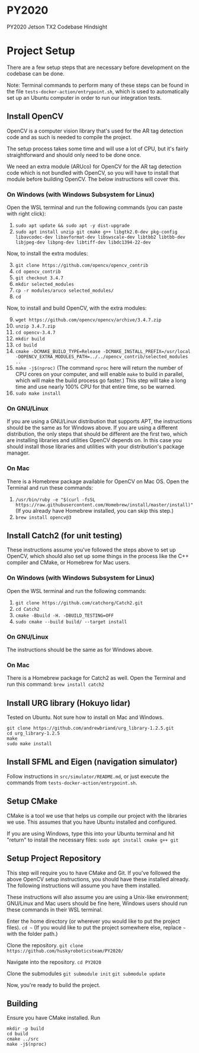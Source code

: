 # PY2020
PY2020 Jetson TX2 Codebase Hindsight

# Project Setup

There are a few setup steps that are necessary before development on the
codebase can be done.

Note: Terminal commands to perform many of these steps can be found in the file
`tests-docker-action/entrypoint.sh`, which is used to automatically set up an
Ubuntu computer in order to run our integration tests.

## Install OpenCV
OpenCV is a computer vision library that's used for the AR tag detection code
and as such is needed to compile the project.

The setup process takes some time and will use a lot of CPU, but it's fairly
straightforward and should only need to be done once.

We need an extra module (ARUco) for OpenCV for the AR tag detection code which
is not bundled with OpenCV, so you will have to install that module before
building OpenCV. The below instructions will cover this.

### On Windows (with Windows Subsystem for Linux)
Open the WSL terminal and run the following commands (you can paste with right
click):
1. `sudo apt update && sudo apt -y dist-upgrade`
2. `sudo apt install unzip git cmake g++ libgtk2.0-dev pkg-config libavcodec-dev
   libavformat-dev libswscale-dev libtbb2 libtbb-dev libjpeg-dev libpng-dev
   libtiff-dev libdc1394-22-dev`
   
Now, to install the extra modules:

3. `git clone https://github.com/opencv/opencv_contrib`
4. `cd opencv_contrib`
5. `git checkout 3.4.7`
6. `mkdir selected_modules`
7. `cp -r modules/aruco selected_modules/`
8. `cd`

Now, to install and build OpenCV, with the extra modules:

9. `wget https://github.com/opencv/opencv/archive/3.4.7.zip`
10. `unzip 3.4.7.zip`
11. `cd opencv-3.4.7`
12. `mkdir build`
13. `cd build`
14. `cmake -DCMAKE_BUILD_TYPE=Release -DCMAKE_INSTALL_PREFIX=/usr/local
    -DOPENCV_EXTRA_MODULES_PATH=../../opencv_contrib/selected_modules ..` 
15. `make -j$(nproc)` (The command `nproc` here will return the number of CPU
   cores on your computer, and will enable `make` to build in parallel, which
   will make the build process go faster.) This step will take a long
   time and use nearly 100% CPU for that entire time, so be warned.
16. `sudo make install`
   
### On GNU/Linux
If you are using a GNU/Linux distribution that supports APT, the instructions
should be the same as for Windows above. If you are using a different
distribution, the only steps that should be different are the first two, which
are installing libraries and utilities OpenCV depends on. In this case you
should install those libraries and utilities with your distribution's package
manager.

### On Mac
There is a Homebrew package available for OpenCV on Mac OS. Open the Terminal
and run these commands:
1. `/usr/bin/ruby -e "$(curl -fsSL
   https://raw.githubusercontent.com/Homebrew/install/master/install)"` (If you
   already have Homebrew installed, you can skip this step.)
2. `brew install opencv@3`

## Install Catch2 (for unit testing)
These instructions assume you've followed the steps above to set up OpenCV,
which should also set up some things in the process like the C++ compiler and
CMake, or Homebrew for Mac users.

### On Windows (with Windows Subsystem for Linux)
Open the WSL terminal and run the following commands:
1. `git clone https://github.com/catchorg/Catch2.git`
2. `cd Catch2`
3. `cmake -Bbuild -H. -DBUILD_TESTING=OFF`
4. `sudo cmake --build build/ --target install`

### On GNU/Linux
The instructions should be the same as for Windows above.

### On Mac
There is a Homebrew package for Catch2 as well. Open the Terminal and run this
command:
`brew install catch2`

## Install URG library (Hokuyo lidar)

Tested on Ubuntu. Not sure how to install on Mac and Windows.

```
git clone https://github.com/andrewbriand/urg_library-1.2.5.git
cd urg_library-1.2.5
make
sudo make install
```

## Install SFML and Eigen (navigation simulator)

Follow instructions in `src/simulator/README.md`, or just execute the commands
from `tests-docker-action/entrypoint.sh`.

## Setup CMake
CMake is a tool we use that helps us compile our project with the libraries we
use. This assumes that you have Ubuntu installed and configured.

If you are using Windows, type this into your Ubuntu terminal and hit "return"
to install the necessary files:
`sudo apt install cmake g++ git`

## Setup Project Repository
This step will require you to have CMake and Git. If you've followed the above
OpenCV setup instructions, you should have these installed already. The
following instructions will assume you have them installed.

These instructions will also assume you are using a Unix-like environment;
GNU/Linux and Mac users should be fine here, Windows users should run these
commands in their WSL terminal.

Enter the home directory (or wherever you would like to put the project files).
`cd ~` (If you would like to put the project somewhere else, replace `~` with
the folder path.)

Clone the repository.
`git clone https://github.com/huskyroboticsteam/PY2020/`

Navigate into the repository.
`cd PY2020`

Clone the submodules
`git submodule init`
`git submodule update`
  
Now, you're ready to build the project.

## Building
Ensure you have CMake installed.
Run
```
mkdir -p build
cd build
cmake ../src
make -j$(nproc)
```

